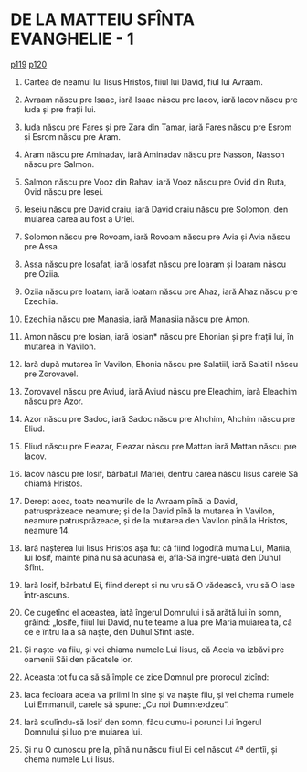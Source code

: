 # DE LA MATTEIU SFÎNTA EVANGHELIE - 1
[p119](src/p119.jpg) [p120](src/p120.jpg)
<!-- CAP. 1 Neamul și nașterea a lui Iisus Hristos carele iaste Mesia făgăduit izbăvitor părinților -->

1. Cartea de neamul lui Iisus Hristos, fiiul lui David, fiul lui Avraam.

2. Avraam născu pre Isaac, iară Isaac născu pre Iacov, iară Iacov născu pre Iuda și pre frații lui.

3. Iuda născu pre Fares și pre Zara din Tamar, iară Fares născu pre Esrom și Esrom născu pre Aram.

4. Aram născu pre Aminadav, iară Aminadav născu pre Nasson, Nasson născu pre Salmon.

5. Salmon născu pre Vooz din Rahav, iară Vooz născu pre Ovid din Ruta, Ovid născu pre Iesei.

6. Ieseiu născu pre David craiu, iară David craiu născu pre Solomon, den muiarea carea au fost a Uriei.

7. Solomon născu pre Rovoam, iară Rovoam născu pre Avia și Avia născu pre Assa.

8. Assa născu pre Iosafat, iară Iosafat născu pre Ioaram și Ioaram născu pre Oziia.

9. Oziia născu pre Ioatam, iară Ioatam născu pre Ahaz, iară Ahaz născu pre Ezechiia.

10. Ezechiia născu pre Manasia, iară Manasiia născu pre Amon.

11. Amon născu pre Iosian, iară Iosian* născu pre Ehonian și pre frații lui, în mutarea în Vavilon.

12. Iară după mutarea în Vavilon, Ehonia născu pre Salatiil, iară Salatiil născu pre Zorovavel.

13. Zorovavel născu pre Aviud, iară Aviud născu pre Eleachim, iară Eleachim născu pre Azor.

14. Azor născu pre Sadoc, iară Sadoc născu pre Ahchim, Ahchim născu pre Eliud.

15. Eliud născu pre Eleazar, Eleazar născu pre Mattan iară Mattan născu pre Iacov.

16. Iacov născu pre Iosif, bărbatul Mariei, dentru carea născu Iisus carele Să chiamă Hristos.

17. Derept acea, toate neamurile de la Avraam pînă la David, patrusprăzeace neamure; și de la David pînă la mutarea în Vavilon, neamure patrusprăzeace, și de la mutarea den Vavilon pînă la Hristos, neamure 14.

18. Iară nașterea lui Iisus Hristos așa fu: că fiind logodită muma Lui, Mariia, lui Iosif, mainte pînă nu să adunasă ei, află-Să îngre-uiată den Duhul Sfînt.

19. Iară Iosif, bărbatul Ei, fiind derept și nu vru să O vădească, vru să O lase într-ascuns.

20. Ce cugetînd el aceastea, iată îngerul Domnului i să arătă lui în somn, grăind: „Iosife, fiiul lui David, nu te teame a lua pre Maria muiarea ta, că ce e întru Ia a să naște, den Duhul Sfînt iaste.

21. Și naște-va fiiu, și vei chiama numele Lui Iisus, că Acela va izbăvi pre oamenii Săi den păcatele lor.

22. Aceasta tot fu ca să să împle ce zice Domnul pre prorocul zicînd:

23. Iaca fecioara aceia va priimi în sine și va naște fiiu, și vei chema numele Lui Emmanuil, carele să spune: „Cu noi Dumn‹e›dzeu“.

24. Iară sculîndu-să Iosif den somn, făcu cumu-i porunci lui îngerul Domnului și luo pre muiarea lui.

25. Și nu O cunoscu pre Ia, pînă nu născu fiiul Ei cel născut 4ª dentîi, și chema numele Lui Iisus.
